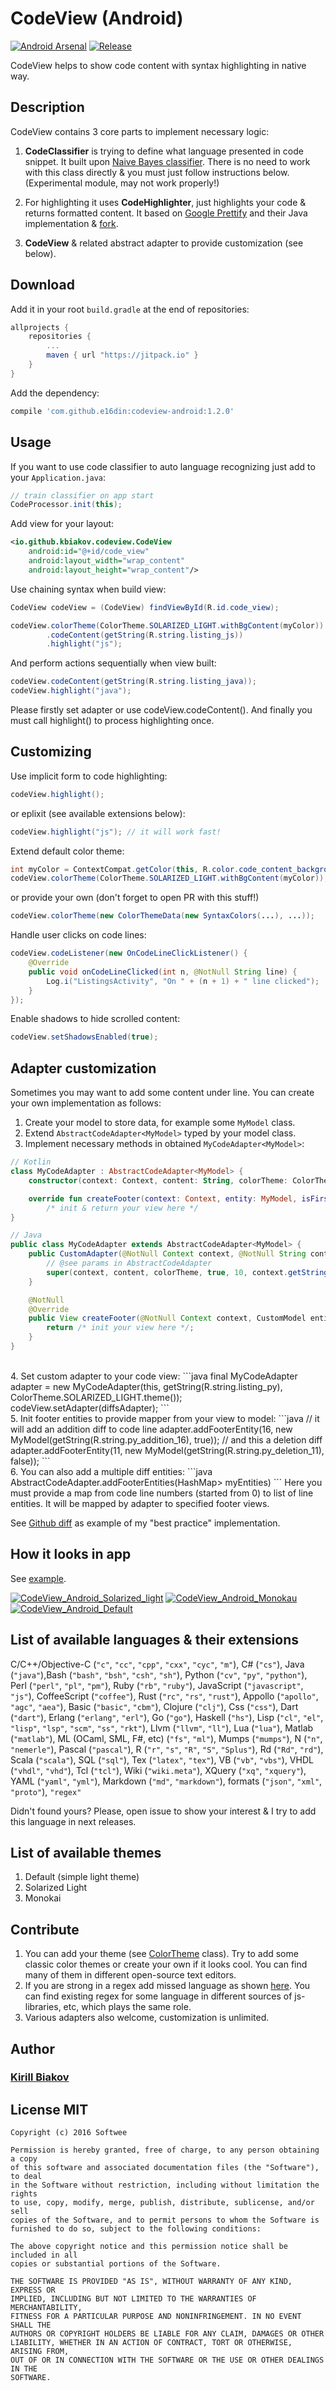 # CodeView (Android)

[![Android Arsenal](https://img.shields.io/badge/Android%20Arsenal-codeview--android-green.svg?style=true)](https://android-arsenal.com/details/1/4216)
[![Release](https://jitpack.io/v/e16din/codeview-android.svg)](https://jitpack.io/#e16din/codeview-android)

CodeView helps to show code content with syntax highlighting in native way.

## Description
CodeView contains 3 core parts to implement necessary logic:<br>

1. <b>CodeClassifier</b> is trying to define what language presented in code snippet. It built upon [Naive Bayes classifier](https://github.com/ptnplanet/Java-Naive-Bayes-Classifier). There is no need to work with this class directly & you must just follow instructions below. (Experimental module, may not work properly!)<br>

2. For highlighting it uses <b>CodeHighlighter</b>, just highlights your code & returns formatted content. It based on [Google Prettify](https://github.com/google/code-prettify) and their Java implementation & [fork](https://github.com/google/code-prettify).<br>

3. <b>CodeView</b> & related abstract adapter to provide customization (see below).<br>

## Download
Add it in your root ```build.gradle``` at the end of repositories:
```groovy
allprojects {
    repositories {
        ...
        maven { url "https://jitpack.io" }
    }
}
```

Add the dependency:
```groovy
compile 'com.github.e16din:codeview-android:1.2.0'
```

## Usage
If you want to use code classifier to auto language recognizing just add to your ```Application.java```:
```java
// train classifier on app start
CodeProcessor.init(this);
```

Add view for your layout:
```xml
<io.github.kbiakov.codeview.CodeView
	android:id="@+id/code_view"
	android:layout_width="wrap_content"
	android:layout_height="wrap_content"/>
```

Use chaining syntax when build view:
```java
CodeView codeView = (CodeView) findViewById(R.id.code_view);

codeView.colorTheme(ColorTheme.SOLARIZED_LIGHT.withBgContent(myColor))
        .codeContent(getString(R.string.listing_js))
        .highlight("js");
```

And perform actions sequentially when view built:
```java
codeView.codeContent(getString(R.string.listing_java));
codeView.highlight("java");
```

Please firstly set adapter or use codeView.codeContent(). 
And finally you must call highlight() to process highlighting once.


## Customizing
Use implicit form to code highlighting:
```java
codeView.highlight();
```
or eplixit (see available extensions below):
```java
codeView.highlight("js"); // it will work fast!
```

Extend default color theme:
```java
int myColor = ContextCompat.getColor(this, R.color.code_content_background);
codeView.colorTheme(ColorTheme.SOLARIZED_LIGHT.withBgContent(myColor));
```
or provide your own (don't forget to open PR with this stuff!)
```java
codeView.colorTheme(new ColorThemeData(new SyntaxColors(...), ...));
```

Handle user clicks on code lines:
```java
codeView.codeListener(new OnCodeLineClickListener() {
    @Override
    public void onCodeLineClicked(int n, @NotNull String line) {
        Log.i("ListingsActivity", "On " + (n + 1) + " line clicked");
    }
});
```

Enable shadows to hide scrolled content:
```java
codeView.setShadowsEnabled(true);
```

## Adapter customization
Sometimes you may want to add some content under line. You can create your own implementation as follows:

1. Create your model to store data, for example some ```MyModel``` class.<br>
2. Extend ```AbstractCodeAdapter<MyModel>``` typed by your model class.<br>
3. Implement necessary methods in obtained ```MyCodeAdapter<MyModel>```:
```kotlin
// Kotlin
class MyCodeAdapter : AbstractCodeAdapter<MyModel> {
    constructor(context: Context, content: String, colorTheme: ColorThemeData) : super(context, content, colorTheme)

    override fun createFooter(context: Context, entity: MyModel, isFirst: Boolean) =
        /* init & return your view here */
}
```
```java
// Java
public class MyCodeAdapter extends AbstractCodeAdapter<MyModel> {
    public CustomAdapter(@NotNull Context context, @NotNull String content, @NotNull ColorThemeData colorTheme) {
    	// @see params in AbstractCodeAdapter
        super(context, content, colorTheme, true, 10, context.getString(R.string.show_all), null);
    }

    @NotNull
    @Override
    public View createFooter(@NotNull Context context, CustomModel entity, boolean isFirst) {
        return /* init your view here */;
    }
}
```
<br>
4. Set custom adapter to your code view:
```java
final MyCodeAdapter adapter = new MyCodeAdapter(this, getString(R.string.listing_py), ColorTheme.SOLARIZED_LIGHT.theme());
codeView.setAdapter(diffsAdapter);
```
<br>
5. Init footer entities to provide mapper from your view to model:
```java
// it will add an addition diff to code line
adapter.addFooterEntity(16, new MyModel(getString(R.string.py_addition_16), true));
// and this a deletion diff
adapter.addFooterEntity(11, new MyModel(getString(R.string.py_deletion_11), false));
```
<br>
6. You can also add a multiple diff entities:
```java
AbstractCodeAdapter<MyModel>.addFooterEntities(HashMap<Int, List<MyModel>> myEntities)
```
Here you must provide a map from code line numbers (started from 0) to list of line entities. It will be mapped by adapter to specified footer views.
<br>

See [Github diff](https://github.com/Softwee/codeview-android/blob/master/codeview/src/main/java/io/github/kbiakov/codeview/adapters/CodeWithDiffsAdapter.kt) as example of my "best practice" implementation.

## How it looks in app
See <a href="https://github.com/Softwee/codeview-android/blob/master/example/src/main/java/io/github/kbiakov/codeviewexample/ListingsActivity.java">example</a>.<br>

[![CodeView_Android_Solarized_light](https://s10.postimg.org/vx3u6q0l5/Screen_Shot_2016_08_31_at_18_41_31.png)](https://s10.postimg.org/vx3u6q0l5/Screen_Shot_2016_08_31_at_18_41_31.png)
[![CodeView_Android_Monokau](https://s10.postimg.org/rmkkxe649/Screen_Shot_2016_08_31_at_18_45_05.png)](https://s10.postimg.org/rmkkxe649/Screen_Shot_2016_08_31_at_18_45_05.png)
[![CodeView_Android_Default](https://s10.postimg.org/u2meb8o6x/Screen_Shot_2016_08_31_at_18_49_33.png)](https://s10.postimg.org/u2meb8o6x/Screen_Shot_2016_08_31_at_18_49_33.png)

## List of available languages & their extensions
C/C++/Objective-C (```"c"```, ```"cc"```, ```"cpp"```, ```"cxx"```, ```"cyc"```, ```"m"```), C# (```"cs"```), Java (```"java"```),Bash (```"bash"```, ```"bsh"```, ```"csh"```, ```"sh"```), Python (```"cv"```, ```"py"```, ```"python"```), Perl (```"perl"```, ```"pl"```, ```"pm"```), Ruby (```"rb"```, ```"ruby"```), JavaScript (```"javascript"```, ```"js"```), CoffeeScript (```"coffee"```), Rust (```"rc"```, ```"rs"```, ```"rust"```), Appollo (```"apollo"```, ```"agc"```, ```"aea"```), Basic (```"basic"```, ```"cbm"```), Clojure (```"clj"```), Css (```"css"```), Dart (```"dart"```), Erlang (```"erlang"```, ```"erl"```), Go (```"go"```), Haskell (```"hs"```), Lisp (```"cl"```, ```"el"```, ```"lisp"```, ```"lsp"```, ```"scm"```, ```"ss"```, ```"rkt"```), Llvm (```"llvm"```, ```"ll"```), Lua (```"lua"```), Matlab (```"matlab"```), ML (OCaml, SML, F#, etc) (```"fs"```, ```"ml"```), Mumps (```"mumps"```), N (```"n"```, ```"nemerle"```), Pascal (```"pascal"```), R (```"r"```, ```"s"```, ```"R"```, ```"S"```, ```"Splus"```), Rd (```"Rd"```, ```"rd"```), Scala (```"scala"```), SQL (```"sql"```), Tex (```"latex"```, ```"tex"```), VB (```"vb"```, ```"vbs"```), VHDL (```"vhdl"```, ```"vhd"```), Tcl (```"tcl"```), Wiki (```"wiki.meta"```), XQuery (```"xq"```, ```"xquery"```), YAML (```"yaml"```, ```"yml"```), Markdown (```"md"```, ```"markdown"```), formats (```"json"```, ```"xml"```, ```"proto"```), ```"regex"```

Didn't found yours? Please, open issue to show your interest & I try to add this language in next releases.

## List of available themes
1. Default (simple light theme)
2. Solarized Light
3. Monokai

## Contribute
1. You can add your theme (see [ColorTheme](https://github.com/Softwee/codeview-android/blob/master/codeview/src/main/java/io/github/kbiakov/codeview/highlight/CodeHighlighter.kt) class). Try to add some classic color themes or create your own if it looks cool. You can find many of them in different open-source text editors.<br>
2. If you are strong in a regex add missed language as shown [here](https://github.com/Softwee/codeview-android/blob/master/codeview/src/main/java/io/github/kbiakov/codeview/highlight/prettify/lang/LangScala.java). You can find existing regex for some language in different sources of js-libraries, etc, which plays the same role.<br>
3. Various adapters also welcome, customization is unlimited.

## Author
### [Kirill Biakov](https://github.com/kbiakov)

## License MIT
```
Copyright (c) 2016 Softwee

Permission is hereby granted, free of charge, to any person obtaining a copy
of this software and associated documentation files (the "Software"), to deal
in the Software without restriction, including without limitation the rights
to use, copy, modify, merge, publish, distribute, sublicense, and/or sell
copies of the Software, and to permit persons to whom the Software is
furnished to do so, subject to the following conditions:

The above copyright notice and this permission notice shall be included in all
copies or substantial portions of the Software.

THE SOFTWARE IS PROVIDED "AS IS", WITHOUT WARRANTY OF ANY KIND, EXPRESS OR
IMPLIED, INCLUDING BUT NOT LIMITED TO THE WARRANTIES OF MERCHANTABILITY,
FITNESS FOR A PARTICULAR PURPOSE AND NONINFRINGEMENT. IN NO EVENT SHALL THE
AUTHORS OR COPYRIGHT HOLDERS BE LIABLE FOR ANY CLAIM, DAMAGES OR OTHER
LIABILITY, WHETHER IN AN ACTION OF CONTRACT, TORT OR OTHERWISE, ARISING FROM,
OUT OF OR IN CONNECTION WITH THE SOFTWARE OR THE USE OR OTHER DEALINGS IN THE
SOFTWARE.
```
